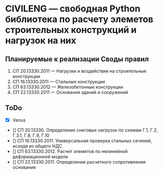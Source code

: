 # CIVILENG — свободная Python библиотека по расчету элеметов строительных конструкций и нагрузок на них


## Планируемые к реализации Своды правил
1. СП 20.13330.2011 — Нагрузки и воздействия на строительные конструкции
2. СП 16.13330.2011 — Стальные конструкции
3. СП 63.13330.2012 — Железобетонные конструкции
4. СП 22.13330.2011 — Основания зданий и сооружений

## ToDo
- [x] Venus
- [] СП 20.13330. Определение снеговых нагрузок по схемам Г.1, Г.2, Г.3.1, Г.8, Г.9, Г.10
- [] СП 16.13330.2011. Универсальная проверка стальных сечений, исходя из общего НДС
- [] СП 63.13330.2012. Расчет элеметов по нелинейной деформационной модели
- [] СП 22.13330.2011. Определение расчетного сопротивления основания

